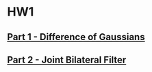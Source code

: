 # HW1

## [Part 1 - Difference of Gaussians](./hw1_material/part1)

## [Part 2 - Joint Bilateral Filter](./hw1_material/part2)
